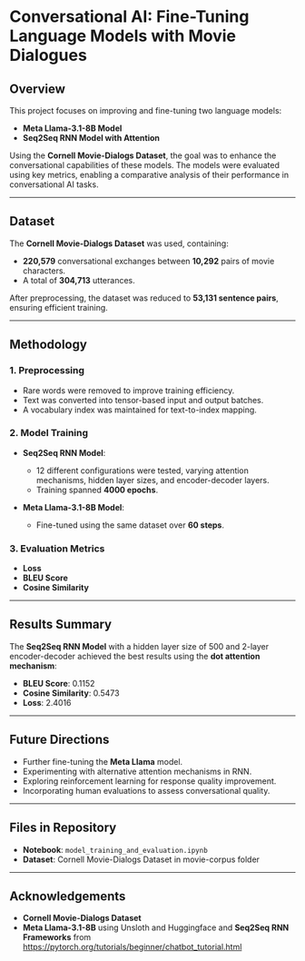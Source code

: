 # Conversational AI: Fine-Tuning Language Models with Movie Dialogues  

## Overview  
This project focuses on improving and fine-tuning two language models:  
- **Meta Llama-3.1-8B Model**  
- **Seq2Seq RNN Model with Attention**  

Using the **Cornell Movie-Dialogs Dataset**, the goal was to enhance the conversational capabilities of these models. The models were evaluated using key metrics, enabling a comparative analysis of their performance in conversational AI tasks.  

---

## Dataset  
The **Cornell Movie-Dialogs Dataset** was used, containing:  
- **220,579** conversational exchanges between **10,292** pairs of movie characters.  
- A total of **304,713** utterances.  

After preprocessing, the dataset was reduced to **53,131 sentence pairs**, ensuring efficient training.  

---

## Methodology  
### 1. Preprocessing  
- Rare words were removed to improve training efficiency.  
- Text was converted into tensor-based input and output batches.  
- A vocabulary index was maintained for text-to-index mapping.  

### 2. Model Training  
- **Seq2Seq RNN Model**:  
    - 12 different configurations were tested, varying attention mechanisms, hidden layer sizes, and encoder-decoder layers.  
    - Training spanned **4000 epochs**.  

- **Meta Llama-3.1-8B Model**:  
    - Fine-tuned using the same dataset over **60 steps**.  

### 3. Evaluation Metrics  
- **Loss**  
- **BLEU Score**  
- **Cosine Similarity**  

---

## Results Summary  
The **Seq2Seq RNN Model** with a hidden layer size of 500 and 2-layer encoder-decoder achieved the best results using the **dot attention mechanism**:  
- **BLEU Score**: 0.1152  
- **Cosine Similarity**: 0.5473  
- **Loss**: 2.4016  

---

## Future Directions  
- Further fine-tuning the **Meta Llama** model.  
- Experimenting with alternative attention mechanisms in RNN.  
- Exploring reinforcement learning for response quality improvement.  
- Incorporating human evaluations to assess conversational quality.  

---

## Files in Repository  
- **Notebook**: `model_training_and_evaluation.ipynb`  
- **Dataset**: Cornell Movie-Dialogs Dataset in movie-corpus folder

---

## Acknowledgements  
- **Cornell Movie-Dialogs Dataset**  
- **Meta Llama-3.1-8B** using Unsloth and Huggingface and **Seq2Seq RNN Frameworks** from https://pytorch.org/tutorials/beginner/chatbot_tutorial.html   
